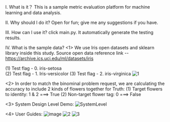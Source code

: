 I. What is it？
This is a sample metric evaluation platform for machine learning and data analysis.

II. Why should I do it?
Open for fun; give me any suggestions if you have.

III. How can I use it?
click main.py. It automatically generate the testing results.

IV. What is the sample data?
<1> We use Iris open datasets and sklearn library inside this study. Source open data reference link -- https://archive.ics.uci.edu/ml/datasets/iris

(1) Test flag - 0. iris-setosa  
(2) Test flag - 1. Iris-versicolor 
(3) Test flag - 2. iris-virginica
![1](https://user-images.githubusercontent.com/33529912/161707082-da38af35-99e7-458a-ab30-42b7f85db484.png)



<2> In order to match the binominal problem request, we are calculating the accuracy to include 2 kinds of flowers together for Truth:
(1) Target flowers to identity: 1 & 2 ===> True
(2) Non-target flower tag: 0 ===> False

<3> System Design Level Demo:
![SystemLevel](https://user-images.githubusercontent.com/33529912/161706130-3b4bb84c-0db7-41d7-84ca-7c905d2249b9.jpg)

<4> User Guides:
![image](https://user-images.githubusercontent.com/33529912/161706251-593eba3d-45be-457c-be10-973fd5dc80c3.png)
![2](https://user-images.githubusercontent.com/33529912/161707324-155ed453-691d-4970-b737-601016ff96c9.png)
![3](https://user-images.githubusercontent.com/33529912/161707486-a4567cb7-ea6e-492f-b4e8-34ba13d7541d.png)
